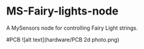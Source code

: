 # MS-Fairy-lights-node
A MySensors node for controlling Fairy Light strings.

#PCB
![alt text](hardware/PCB 2d photo.png)
